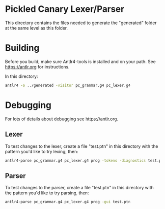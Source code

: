 # Pickled Canary Lexer/Parser

This directory contains the files needed to generate the "generated" folder at
the same level as this folder.

# Building

Before you build, make sure Antlr4-tools is installed and on your path. See
https://antlr.org for instructions.

In this directory:
```bash
antlr4 -o ../generated -visitor pc_grammar.g4 pc_lexer.g4
```

# Debugging

For lots of details about debugging see https://antlr.org.

## Lexer 
To test changes to the lexer, create a file "test.ptn" in this directory with
the pattern you'd like to try lexing, then:
```bash
antlr4-parse pc_grammar.g4 pc_lexer.g4 prog -tokens -diagnostics test.ptn
```

## Parser
To test changes to the parser, create a file "test.ptn" in this directory with
the pattern you'd like to try parsing, then:
```bash
antlr4-parse pc_grammar.g4 pc_lexer.g4 prog -gui test.ptn
```
